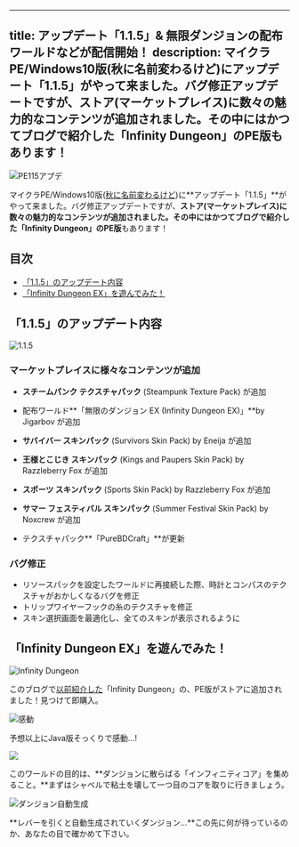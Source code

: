 
---
title: アップデート「1.1.5」& 無限ダンジョンの配布ワールドなどが配信開始！
description: マイクラPE/Windows10版(秋に名前変わるけど)にアップデート「1.1.5」がやって来ました。バグ修正アップデートですが、ストア(マーケットプレイス)に数々の魅力的なコンテンツが追加されました。その中にはかつてブログで紹介した「Infinity Dungeon」のPE版もあります！
---

![PE115アプデ](https://cdn-ak.f.st-hatena.com/images/fotolife/s/sasigume/20210208/20210208124213.png)

マイクラPE/Windows10版([秋に名前変わるけど](https://www.napoan.com/pe-update-12/))に**アップデート「1.1.5」**がやって来ました。バグ修正アップデートですが、**ストア(マーケットプレイス)に数々の魅力的なコンテンツが追加されました。**その中にはかつてブログで紹介した**「Infinity Dungeon」のPE版**もあります！

## 目次

*   [「1.1.5」のアップデート内容](#update)
*   [「Infinity Dungeon EX」を遊んでみた！](#infinitydungeon)

## 「1.1.5」のアップデート内容

![1.1.5](https://cdn-ak.f.st-hatena.com/images/fotolife/s/sasigume/20210208/20210208113704.png)

### マーケットプレイスに様々なコンテンツが追加

*   **スチームパンク テクスチャパック** (Steampunk Texture Pack) が追加
*   配布ワールド**「無限のダンジョン EX (Infinity Dungeon EX)」**by Jigarbov が追加
*   **サバイバー スキンパック** (Survivors Skin Pack) by Eneija が追加
*   **王様とこじき スキンパック** (Kings and Paupers Skin Pack) by Razzleberry Fox が追加
*   **スポーツ スキンパック** (Sports Skin Pack) by Razzleberry Fox が追加
*   **サマー フェスティバル スキンパック** (Summer Festival Skin Pack) by Noxcrew が追加

*   テクスチャパック**「PureBDCraft」**が更新

### バグ修正

*   リソースパックを設定したワールドに再接続した際、時計とコンパスのテクスチャがおかしくなるバグを修正
*   トリップワイヤーフックの糸のテクスチャを修正
*   スキン選択画面を最適化し、全てのスキンが表示されるように

## 「Infinity Dungeon EX」を遊んでみた！

![Infinity Dungeon](https://cdn-ak.f.st-hatena.com/images/fotolife/s/sasigume/20210208/20210208113708.png)

このブログで[以前紹介した](https://www.napoan.com/42953615/#inf)「Infinity Dungeon」の、PE版がストアに追加されました！見つけて即購入。

![感動](https://cdn-ak.f.st-hatena.com/images/fotolife/s/sasigume/20210208/20210208113713.png)

予想以上にJava版そっくりで感動…!

![](https://cdn-ak.f.st-hatena.com/images/fotolife/s/sasigume/20210208/20210208113718.png)

このワールドの目的は、**ダンジョンに散らばる「インフィニティコア」を集めること。**まずはシャベルで粘土を壊して一つ目のコアを取りに行きましょう。

![ダンジョン自動生成](https://cdn-ak.f.st-hatena.com/images/fotolife/s/sasigume/20210208/20210208113721.png)

**レバーを引くと自動生成されていくダンジョン…**この先に何が待っているのか、あなたの目で確かめて下さい。
